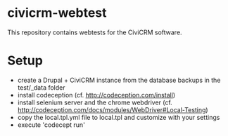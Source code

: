 # civicrm-webtest

This repository contains webtests for the CiviCRM software.

# Setup
- create a Drupal + CiviCRM instance from the database backups in the test/_data folder
- install codeception (cf. http://codeception.com/install)
- install selenium server and the chrome webdriver (cf. http://codeception.com/docs/modules/WebDriver#Local-Testing)
- copy the local.tpl.yml file to local.tpl and customize with your settings
- execute 'codecept run'